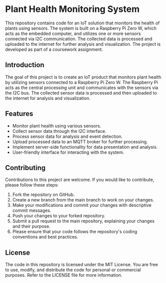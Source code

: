 # Plant Health Monitoring System

This repository contains code for an IoT solution that monitors the health of plants using sensors. The system is built on a Raspberry Pi Zero W, which acts as the embedded computer, and utilizes one or more sensors connected via I2C communication. The collected data is processed and uploaded to the internet for further analysis and visualization. The project is developed as part of a coursework assignment.

## Introduction
The goal of this project is to create an IoT product that monitors plant health by utilizing sensors connected to a Raspberry Pi Zero W. The Raspberry Pi acts as the central processing unit and communicates with the sensors via the I2C bus. The collected sensor data is processed and then uploaded to the internet for analysis and visualization.

## Features
- Monitor plant health using various sensors.
- Collect sensor data through the I2C interface.
- Process sensor data for analysis and event detection.
- Upload processed data to an MQTT broker for further processing.
- Implement server-side functionality for data presentation and analysis.
- User-friendly interface for interacting with the system.

## Contributing
Contributions to this project are welcome. If you would like to contribute, please follow these steps:

1. Fork the repository on GitHub.
2. Create a new branch from the main branch to work on your changes.
3. Make your modifications and commit your changes with descriptive commit messages.
4. Push your changes to your forked repository.
5. Submit a pull request to the main repository, explaining your changes and their purpose.
6. Please ensure that your code follows the repository's coding conventions and best practices.

## License
The code in this repository is licensed under the MIT License. You are free to use, modify, and distribute the code for personal or commercial purposes. Refer to the LICENSE file for more information.
